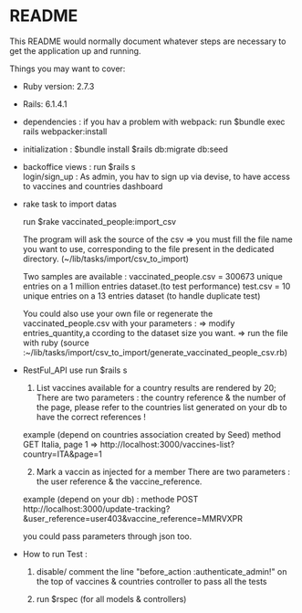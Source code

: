 # README

This README would normally document whatever steps are necessary to get the
application up and running.

Things you may want to cover:

* Ruby version: 2.7.3
* Rails: 6.1.4.1
* dependencies : if you hav a problem with webpack: 
  run $bundle exec rails webpacker:install 

* initialization :
  $bundle install
  $rails db:migrate db:seed

* backoffice views :
  run $rails s  
  login/sign_up :
  As admin, you hav to sign up via devise, to have access to vaccines and countries dashboard

  

* rake task to import datas 

  run $rake vaccinated_people:import_csv  

  The program will ask the source of the csv => you must fill the file name you want to   use, corresponding to the file present in the dedicated directory.
  (~/lib/tasks/import/csv_to_import)

  Two samples are available :
    vaccinated_people.csv = 300673 unique entries on a 1 million entries dataset.(to test performance)
    test.csv = 10 unique entries on a 13 entries dataset (to handle duplicate test)
  
  You could also use your own file 
  or regenerate the vaccinated_people.csv with your parameters : 
   => modify entries_quantity,a ccording to the dataset size you want.
   => run the file with ruby (source :~/lib/tasks/import/csv_to_import/generate_vaccinated_people_csv.rb)

* RestFul_API use 
  run $rails s 

  1. List vaccines available for a country
    results are rendered by 20;
    There are two parameters  : the country reference & the number of the page, 
    please refer to the countries list generated on your db to have the correct references ! 

    example (depend on countries association created by Seed)
    method GET
    Italia, page 1 => http://localhost:3000/vaccines-list?country=ITA&page=1


  2. Mark a vaccin as injected for a member
    There are two parameters  : the user reference & the vaccine_reference.

    example (depend on your db) :
    methode POST 
    http://localhost:3000/update-tracking?&user_reference=user403&vaccine_reference=MMRVXPR

    you could pass parameters through json too.


* How to run Test : 
  1. disable/ comment the line "before_action :authenticate_admin!" on the top of vaccines & countries controller to pass all the tests 

  2. run $rspec (for all models & controllers)
  
